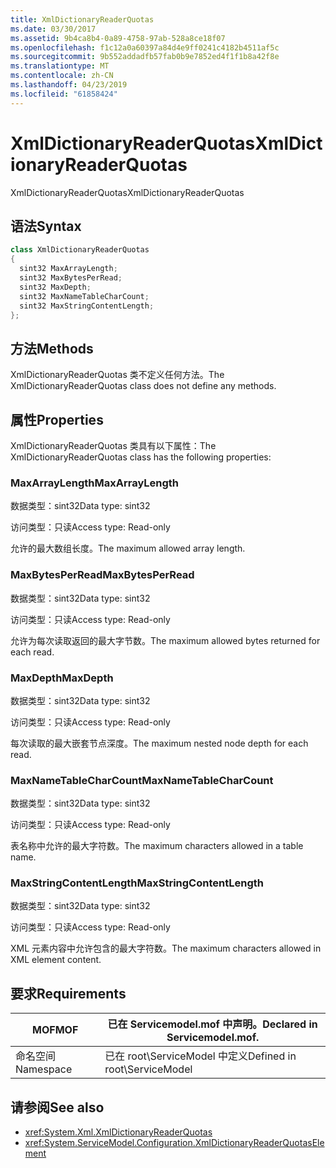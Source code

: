 ```yaml
---
title: XmlDictionaryReaderQuotas
ms.date: 03/30/2017
ms.assetid: 9b4ca8b4-0a89-4758-97ab-528a8ce18f07
ms.openlocfilehash: f1c12a0a60397a84d4e9ff0241c4182b4511af5c
ms.sourcegitcommit: 9b552addadfb57fab0b9e7852ed4f1f1b8a42f8e
ms.translationtype: MT
ms.contentlocale: zh-CN
ms.lasthandoff: 04/23/2019
ms.locfileid: "61858424"
---
```

# <a name="xmldictionaryreaderquotas"></a><span data-ttu-id="af273-102">XmlDictionaryReaderQuotas</span><span class="sxs-lookup"><span data-stu-id="af273-102">XmlDictionaryReaderQuotas</span></span>
<span data-ttu-id="af273-103">XmlDictionaryReaderQuotas</span><span class="sxs-lookup"><span data-stu-id="af273-103">XmlDictionaryReaderQuotas</span></span>  
  
## <a name="syntax"></a><span data-ttu-id="af273-104">语法</span><span class="sxs-lookup"><span data-stu-id="af273-104">Syntax</span></span>  
  
```csharp
class XmlDictionaryReaderQuotas  
{  
  sint32 MaxArrayLength;  
  sint32 MaxBytesPerRead;  
  sint32 MaxDepth;  
  sint32 MaxNameTableCharCount;  
  sint32 MaxStringContentLength;  
};  
```  
  
## <a name="methods"></a><span data-ttu-id="af273-105">方法</span><span class="sxs-lookup"><span data-stu-id="af273-105">Methods</span></span>  
 <span data-ttu-id="af273-106">XmlDictionaryReaderQuotas 类不定义任何方法。</span><span class="sxs-lookup"><span data-stu-id="af273-106">The XmlDictionaryReaderQuotas class does not define any methods.</span></span>  
  
## <a name="properties"></a><span data-ttu-id="af273-107">属性</span><span class="sxs-lookup"><span data-stu-id="af273-107">Properties</span></span>  
 <span data-ttu-id="af273-108">XmlDictionaryReaderQuotas 类具有以下属性：</span><span class="sxs-lookup"><span data-stu-id="af273-108">The XmlDictionaryReaderQuotas class has the following properties:</span></span>  
  
### <a name="maxarraylength"></a><span data-ttu-id="af273-109">MaxArrayLength</span><span class="sxs-lookup"><span data-stu-id="af273-109">MaxArrayLength</span></span>  
 <span data-ttu-id="af273-110">数据类型：sint32</span><span class="sxs-lookup"><span data-stu-id="af273-110">Data type: sint32</span></span>  
  
 <span data-ttu-id="af273-111">访问类型：只读</span><span class="sxs-lookup"><span data-stu-id="af273-111">Access type: Read-only</span></span>  
  
 <span data-ttu-id="af273-112">允许的最大数组长度。</span><span class="sxs-lookup"><span data-stu-id="af273-112">The maximum allowed array length.</span></span>  
  
### <a name="maxbytesperread"></a><span data-ttu-id="af273-113">MaxBytesPerRead</span><span class="sxs-lookup"><span data-stu-id="af273-113">MaxBytesPerRead</span></span>  
 <span data-ttu-id="af273-114">数据类型：sint32</span><span class="sxs-lookup"><span data-stu-id="af273-114">Data type: sint32</span></span>  
  
 <span data-ttu-id="af273-115">访问类型：只读</span><span class="sxs-lookup"><span data-stu-id="af273-115">Access type: Read-only</span></span>  
  
 <span data-ttu-id="af273-116">允许为每次读取返回的最大字节数。</span><span class="sxs-lookup"><span data-stu-id="af273-116">The maximum allowed bytes returned for each read.</span></span>  
  
### <a name="maxdepth"></a><span data-ttu-id="af273-117">MaxDepth</span><span class="sxs-lookup"><span data-stu-id="af273-117">MaxDepth</span></span>  
 <span data-ttu-id="af273-118">数据类型：sint32</span><span class="sxs-lookup"><span data-stu-id="af273-118">Data type: sint32</span></span>  
  
 <span data-ttu-id="af273-119">访问类型：只读</span><span class="sxs-lookup"><span data-stu-id="af273-119">Access type: Read-only</span></span>  
  
 <span data-ttu-id="af273-120">每次读取的最大嵌套节点深度。</span><span class="sxs-lookup"><span data-stu-id="af273-120">The maximum nested node depth for each read.</span></span>  
  
### <a name="maxnametablecharcount"></a><span data-ttu-id="af273-121">MaxNameTableCharCount</span><span class="sxs-lookup"><span data-stu-id="af273-121">MaxNameTableCharCount</span></span>  
 <span data-ttu-id="af273-122">数据类型：sint32</span><span class="sxs-lookup"><span data-stu-id="af273-122">Data type: sint32</span></span>  
  
 <span data-ttu-id="af273-123">访问类型：只读</span><span class="sxs-lookup"><span data-stu-id="af273-123">Access type: Read-only</span></span>  
  
 <span data-ttu-id="af273-124">表名称中允许的最大字符数。</span><span class="sxs-lookup"><span data-stu-id="af273-124">The maximum characters allowed in a table name.</span></span>  
  
### <a name="maxstringcontentlength"></a><span data-ttu-id="af273-125">MaxStringContentLength</span><span class="sxs-lookup"><span data-stu-id="af273-125">MaxStringContentLength</span></span>  
 <span data-ttu-id="af273-126">数据类型：sint32</span><span class="sxs-lookup"><span data-stu-id="af273-126">Data type: sint32</span></span>  
  
 <span data-ttu-id="af273-127">访问类型：只读</span><span class="sxs-lookup"><span data-stu-id="af273-127">Access type: Read-only</span></span>  
  
 <span data-ttu-id="af273-128">XML 元素内容中允许包含的最大字符数。</span><span class="sxs-lookup"><span data-stu-id="af273-128">The maximum characters allowed in XML element content.</span></span>  
  
## <a name="requirements"></a><span data-ttu-id="af273-129">要求</span><span class="sxs-lookup"><span data-stu-id="af273-129">Requirements</span></span>  
  
|<span data-ttu-id="af273-130">MOF</span><span class="sxs-lookup"><span data-stu-id="af273-130">MOF</span></span>|<span data-ttu-id="af273-131">已在 Servicemodel.mof 中声明。</span><span class="sxs-lookup"><span data-stu-id="af273-131">Declared in Servicemodel.mof.</span></span>|  
|---------|-----------------------------------|  
|<span data-ttu-id="af273-132">命名空间</span><span class="sxs-lookup"><span data-stu-id="af273-132">Namespace</span></span>|<span data-ttu-id="af273-133">已在 root\ServiceModel 中定义</span><span class="sxs-lookup"><span data-stu-id="af273-133">Defined in root\ServiceModel</span></span>|  
  
## <a name="see-also"></a><span data-ttu-id="af273-134">请参阅</span><span class="sxs-lookup"><span data-stu-id="af273-134">See also</span></span>

- <xref:System.Xml.XmlDictionaryReaderQuotas>
- <xref:System.ServiceModel.Configuration.XmlDictionaryReaderQuotasElement>
